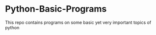 # Python-Basic-Programs
This repo contains programs on some basic yet very important topics of python
